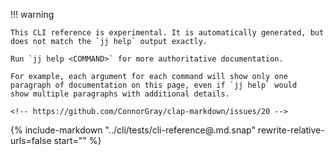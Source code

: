 <!-- The contents of the CLI reference is auto-generated by a Rust test.
 --- If `cargo insta` is installed, you can regenerate the CLI reference with:
 ---      cargo insta test --accept --workspace -- test_generate
 -->

!!! warning

    This CLI reference is experimental. It is automatically generated, but
    does not match the `jj help` output exactly.

    Run `jj help <COMMAND>` for more authoritative documentation.

    For example, each argument for each command will show only one
    paragraph of documentation on this page, even if `jj help` would
    show multiple paragraphs with additional details.

    <!-- https://github.com/ConnorGray/clap-markdown/issues/20 -->

{%
include-markdown "../cli/tests/cli-reference@.md.snap"
rewrite-relative-urls=false
start="<!-- BEGIN MARKDOWN-->"
%}

